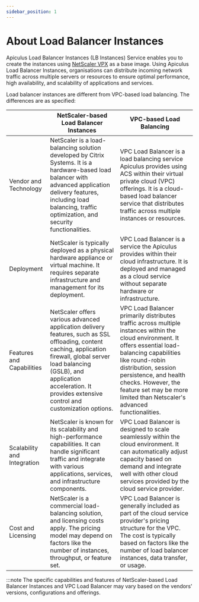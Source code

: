 ```yaml
---
sidebar_position: 1
---
```

# About Load Balancer Instances

Apiculus Load Balancer Instances (LB Instances) Service enables you to create the instances using [NetScaler VPX](https://www.netscaler.com/platform/vpx-virtual-machine) as a base image. Using Apiculus Load Balancer Instances, organisations can distribute incoming network traffic across multiple servers or resources to ensure optimal performance, high availability, and scalability of applications and services.

Load balancer instances are different from VPC-based load balancing. The differences are as specified:

|                             | NetScaler-based Load Balancer Instances                                                                                                                                                                                                                     | VPC-based Load Balancing                                                                                                                                                                                                                                                                                               |
| --------------------------- | ----------------------------------------------------------------------------------------------------------------------------------------------------------------------------------------------------------------------------------------------------------- | ---------------------------------------------------------------------------------------------------------------------------------------------------------------------------------------------------------------------------------------------------------------------------------------------------------------------- |
| Vendor and Technology       | NetScaler is a load-balancing solution developed by Citrix Systems. It is a hardware-based load balancer with advanced application delivery features, including load balancing, traffic optimization, and security functionalities.                         | VPC Load Balancer is a load balancing service Apiculus provides using ACS within their virtual private cloud (VPC) offerings. It is a cloud-based load balancer service that distributes traffic across multiple instances or resources.                                                                               |
| Deployment                  | NetScaler is typically deployed as a physical hardware appliance or virtual machine. It requires separate infrastructure and management for its deployment.                                                                                                 | VPC Load Balancer is a service the Apiculus provides within their cloud infrastructure. It is deployed and managed as a cloud service without separate hardware or infrastructure.                                                                                                                                     |
| Features and Capabilities   | NetScaler offers various advanced application delivery features, such as SSL offloading, content caching, application firewall, global server load balancing (GSLB), and application acceleration. It provides extensive control and customization options. | VPC Load Balancer primarily distributes traffic across multiple instances within the cloud environment. It offers essential load-balancing capabilities like round-robin distribution, session persistence, and health checks. However, the feature set may be more limited than Netscaler's advanced functionalities. |
| Scalability and Integration | NetScaler is known for its scalability and high-performance capabilities. It can handle significant traffic and integrate with various applications, services, and infrastructure components.                                                               | VPC Load Balancer is designed to scale seamlessly within the cloud environment. It can automatically adjust capacity based on demand and integrate well with other cloud services provided by the cloud service provider.                                                                                              |
| Cost and Licensing          | NetScaler is a commercial load-balancing solution, and licensing costs apply. The pricing model may depend on factors like the number of instances, throughput, or feature set.                                                                             | VPC Load Balancer is generally included as part of the cloud service provider's pricing structure for the VPC. The cost is typically based on factors like the number of load balancer instances, data transfer, or usage.                                                                                             |

:::note
The specific capabilities and features of NetScaler-based Load Balancer Instances and VPC Load Balancer may vary based on the vendors' versions, configurations and offerings.